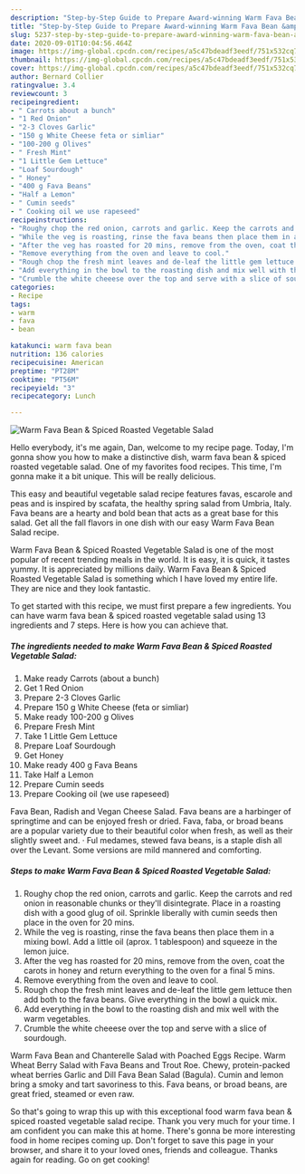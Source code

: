 ```yaml
---
description: "Step-by-Step Guide to Prepare Award-winning Warm Fava Bean &amp;amp; Spiced Roasted Vegetable Salad"
title: "Step-by-Step Guide to Prepare Award-winning Warm Fava Bean &amp;amp; Spiced Roasted Vegetable Salad"
slug: 5237-step-by-step-guide-to-prepare-award-winning-warm-fava-bean-and-amp-spiced-roasted-vegetable-salad
date: 2020-09-01T10:04:56.464Z
image: https://img-global.cpcdn.com/recipes/a5c47bdeadf3eedf/751x532cq70/warm-fava-bean-spiced-roasted-vegetable-salad-recipe-main-photo.jpg
thumbnail: https://img-global.cpcdn.com/recipes/a5c47bdeadf3eedf/751x532cq70/warm-fava-bean-spiced-roasted-vegetable-salad-recipe-main-photo.jpg
cover: https://img-global.cpcdn.com/recipes/a5c47bdeadf3eedf/751x532cq70/warm-fava-bean-spiced-roasted-vegetable-salad-recipe-main-photo.jpg
author: Bernard Collier
ratingvalue: 3.4
reviewcount: 3
recipeingredient:
- " Carrots about a bunch"
- "1 Red Onion"
- "2-3 Cloves Garlic"
- "150 g White Cheese feta or simliar"
- "100-200 g Olives"
- " Fresh Mint"
- "1 Little Gem Lettuce"
- "Loaf Sourdough"
- " Honey"
- "400 g Fava Beans"
- "Half a Lemon"
- " Cumin seeds"
- " Cooking oil we use rapeseed"
recipeinstructions:
- "Roughy chop the red onion, carrots and garlic. Keep the carrots and red onion in reasonable chunks or they&#39;ll disintegrate. Place in a roasting dish with a good glug of oil. Sprinkle liberally with cumin seeds then place in the oven for 20 mins."
- "While the veg is roasting, rinse the fava beans then place them in a mixing bowl. Add a little oil (aprox. 1 tablespoon) and squeeze in the lemon juice."
- "After the veg has roasted for 20 mins, remove from the oven, coat the carots in honey and return everything to the oven for a final 5 mins."
- "Remove everything from the oven and leave to cool."
- "Rough chop the fresh mint leaves and de-leaf the little gem lettuce then add both to the fava beans. Give everything in the bowl a quick mix."
- "Add everything in the bowl to the roasting dish and mix well with the warm vegetables."
- "Crumble the white cheeese over the top and serve with a slice of sourdough."
categories:
- Recipe
tags:
- warm
- fava
- bean

katakunci: warm fava bean 
nutrition: 136 calories
recipecuisine: American
preptime: "PT28M"
cooktime: "PT56M"
recipeyield: "3"
recipecategory: Lunch

---
```



![Warm Fava Bean &amp; Spiced Roasted Vegetable Salad](https://img-global.cpcdn.com/recipes/a5c47bdeadf3eedf/751x532cq70/warm-fava-bean-spiced-roasted-vegetable-salad-recipe-main-photo.jpg)

Hello everybody, it's me again, Dan, welcome to my recipe page. Today, I'm gonna show you how to make a distinctive dish, warm fava bean &amp; spiced roasted vegetable salad. One of my favorites food recipes. This time, I'm gonna make it a bit unique. This will be really delicious.

This easy and beautiful vegetable salad recipe features favas, escarole and peas and is inspired by scafata, the healthy spring salad from Umbria, Italy. Fava beans are a hearty and bold bean that acts as a great base for this salad. Get all the fall flavors in one dish with our easy Warm Fava Bean Salad recipe.

Warm Fava Bean &amp; Spiced Roasted Vegetable Salad is one of the most popular of recent trending meals in the world. It is easy, it is quick, it tastes yummy. It is appreciated by millions daily. Warm Fava Bean &amp; Spiced Roasted Vegetable Salad is something which I have loved my entire life. They are nice and they look fantastic.


To get started with this recipe, we must first prepare a few ingredients. You can have warm fava bean &amp; spiced roasted vegetable salad using 13 ingredients and 7 steps. Here is how you can achieve that.

<!--inarticleads1-->

##### The ingredients needed to make Warm Fava Bean &amp; Spiced Roasted Vegetable Salad:

1. Make ready  Carrots (about a bunch)
1. Get 1 Red Onion
1. Prepare 2-3 Cloves Garlic
1. Prepare 150 g White Cheese (feta or simliar)
1. Make ready 100-200 g Olives
1. Prepare  Fresh Mint
1. Take 1 Little Gem Lettuce
1. Prepare Loaf Sourdough
1. Get  Honey
1. Make ready 400 g Fava Beans
1. Take Half a Lemon
1. Prepare  Cumin seeds
1. Prepare  Cooking oil (we use rapeseed)


Fava Bean, Radish and Vegan Cheese Salad. Fava beans are a harbinger of springtime and can be enjoyed fresh or dried. Fava, faba, or broad beans are a popular variety due to their beautiful color when fresh, as well as their slightly sweet and. · Ful medames, stewed fava beans, is a staple dish all over the Levant. Some versions are mild mannered and comforting. 

<!--inarticleads2-->

##### Steps to make Warm Fava Bean &amp; Spiced Roasted Vegetable Salad:

1. Roughy chop the red onion, carrots and garlic. Keep the carrots and red onion in reasonable chunks or they&#39;ll disintegrate. Place in a roasting dish with a good glug of oil. Sprinkle liberally with cumin seeds then place in the oven for 20 mins.
1. While the veg is roasting, rinse the fava beans then place them in a mixing bowl. Add a little oil (aprox. 1 tablespoon) and squeeze in the lemon juice.
1. After the veg has roasted for 20 mins, remove from the oven, coat the carots in honey and return everything to the oven for a final 5 mins.
1. Remove everything from the oven and leave to cool.
1. Rough chop the fresh mint leaves and de-leaf the little gem lettuce then add both to the fava beans. Give everything in the bowl a quick mix.
1. Add everything in the bowl to the roasting dish and mix well with the warm vegetables.
1. Crumble the white cheeese over the top and serve with a slice of sourdough.


Warm Fava Bean and Chanterelle Salad with Poached Eggs Recipe. Warm Wheat Berry Salad with Fava Beans and Trout Roe. Chewy, protein-packed wheat berries Garlic and Dill Fava Bean Salad (Bagula). Cumin and lemon bring a smoky and tart savoriness to this. Fava beans, or broad beans, are great fried, steamed or even raw. 

So that's going to wrap this up with this exceptional food warm fava bean &amp; spiced roasted vegetable salad recipe. Thank you very much for your time. I am confident you can make this at home. There's gonna be more interesting food in home recipes coming up. Don't forget to save this page in your browser, and share it to your loved ones, friends and colleague. Thanks again for reading. Go on get cooking!
